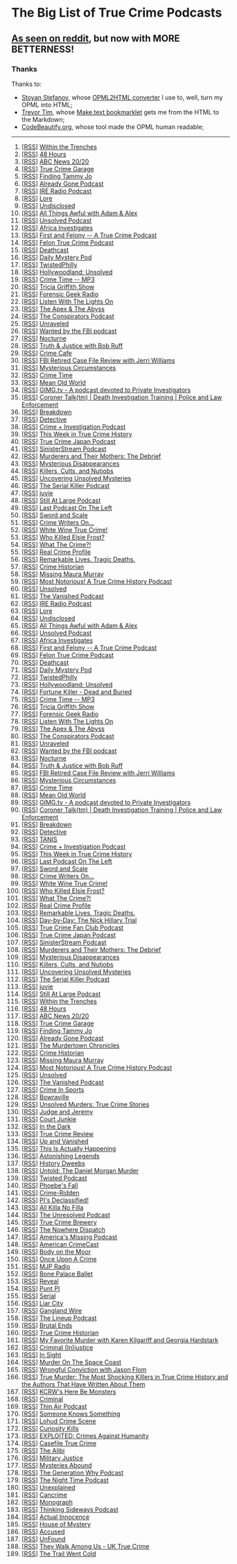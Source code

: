 # The Big List of True Crime Podcasts

## [As seen on reddit](https://www.reddit.com/r/podcasts/comments/53v2hp/the_big_list_of_true_crime_podcasts/), but now with MORE BETTERNESS!

### Thanks

Thanks to:

- [Stoyan Stefanov](http://www.phpied.com/bio/), whose [OPML2HTML converter](http://www.phpied.com/files/opml2html/opml2html.html) I use to, well,
turn my OPML into HTML;
- [Trevor Tim](http://trevorjim.com/), whose [Make.text 
bookmarklet](http://trevorjim.com/projects/make.text/) gets me from the HTML to the Markdown;
- [CodeBeautify.org](http://codebeautify.org/opmlviewer), whose tool made the OPML human readable;

---

1.  \[[RSS][1]\] [Within the Trenches][2]
1.  \[[RSS][3]\] [48 Hours][4]
1.  \[[RSS][5]\] [ABC News 20/20][6]
1.  \[[RSS][7]\] [True Crime Garage][8]
1.  \[[RSS][9]\] [Finding Tammy Jo][10]
1.  \[[RSS][11]\] [Already Gone Podcast][12]
1.  \[[RSS][13]\] [IRE Radio Podcast][14]
1.  \[[RSS][15]\] [Lore][16]
1.  \[[RSS][17]\] [Undisclosed][18]
1.  \[[RSS][19]\] [All Things Awful with Adam & Alex][20]
1.  \[[RSS][21]\] [Unsolved Podcast][22]
1.  \[[RSS][23]\] [Africa Investigates][24]
1.  \[[RSS][25]\] [First and Felony -- A True Crime Podcast][26]
1.  \[[RSS][27]\] [Felon True Crime Podcast][28]
1.  \[[RSS][29]\] [Deathcast][30]
1.  \[[RSS][31]\] [Daily Mystery Pod][32]
1.  \[[RSS][33]\] [TwistedPhilly][34]
1.  \[[RSS][35]\] [Hollywoodland: Unsolved][36]
1.  \[[RSS][37]\] [Crime Time -- MP3][38]
1.  \[[RSS][39]\] [Tricia Griffith Show][40]
1.  \[[RSS][41]\] [Forensic Geek Radio][42]
1.  \[[RSS][43]\] [Listen With The Lights On][44]
1.  \[[RSS][45]\] [The Apex & The Abyss][46]
1.  \[[RSS][47]\] [The Conspirators Podcast][48]
1.  \[[RSS][49]\] [Unraveled][50]
1.  \[[RSS][51]\] [Wanted by the FBI podcast][52]
1.  \[[RSS][53]\] [Nocturne][54]
1.  \[[RSS][55]\] [Truth & Justice with Bob Ruff][56]
1.  \[[RSS][57]\] [Crime Cafe][58]
1.  \[[RSS][59]\] [FBI Retired Case File Review with Jerri Williams][60]
1.  \[[RSS][61]\] [Mysterious Circumstances][62]
1.  \[[RSS][63]\] [Crime Time][64]
1.  \[[RSS][65]\] [Mean Old World][66]
1.  \[[RSS][67]\] [GIMG.tv - A podcast devoted to Private Investigators][68]
1.  \[[RSS][69]\] [Coroner Talk(tm) | Death Investigation Training | Police and Law Enforcement][70]
1.  \[[RSS][71]\] [Breakdown][72]
1.  \[[RSS][73]\] [Detective][74]
1.  \[[RSS][75]\] [Crime + Investigation Podcast][76]
1.  \[[RSS][77]\] [This Week in True Crime History][78]
1.  \[[RSS][79]\] [True Crime Japan Podcast][80]
1.  \[[RSS][81]\] [SinisterStream Podcast][82]
1.  \[[RSS][83]\] [Murderers and Their Mothers: The Debrief][84]
1.  \[[RSS][85]\] [Mysterious Disappearances][86]
1.  \[[RSS][87]\] [Killers, Cults, and Nutjobs][88]
1.  \[[RSS][89]\] [Uncovering Unsolved Mysteries][90]
1.  \[[RSS][91]\] [The Serial Killer Podcast][92]
1.  \[[RSS][93]\] [juvie][94]
1.  \[[RSS][95]\] [Still At Large Podcast][96]
1.  \[[RSS][97]\] [Last Podcast On The Left][98]
1.  \[[RSS][99]\] [Sword and Scale][100]
1.  \[[RSS][101]\] [Crime Writers On...][102]
1.  \[[RSS][103]\] [White Wine True Crime!][104]
1.  \[[RSS][105]\] [Who Killed Elsie Frost?][106]
1.  \[[RSS][107]\] [What The Crime?!][108]
1.  \[[RSS][109]\] [Real Crime Profile][110]
1.  \[[RSS][111]\] [Remarkable Lives. Tragic Deaths.][112]
1.  \[[RSS][113]\] [Crime Historian][114]
1.  \[[RSS][115]\] [Missing Maura Murray][116]
1.  \[[RSS][117]\] [Most Notorious! A True Crime History Podcast][118]
1.  \[[RSS][119]\] [Unsolved][120]
1.  \[[RSS][121]\] [The Vanished Podcast][122]
1.   \[[RSS][1]\] [IRE Radio Podcast][2]
1.   \[[RSS][3]\] [Lore][4]
1.   \[[RSS][5]\] [Undisclosed][6]
1.   \[[RSS][7]\] [All Things Awful with Adam & Alex][8]
1.   \[[RSS][9]\] [Unsolved Podcast][10]
1.   \[[RSS][11]\] [Africa Investigates][12]
1.   \[[RSS][13]\] [First and Felony -- A True Crime Podcast][14]
1.   \[[RSS][15]\] [Felon True Crime Podcast][16]
1.   \[[RSS][17]\] [Deathcast][18]
1.   \[[RSS][19]\] [Daily Mystery Pod][20]
1.   \[[RSS][21]\] [TwistedPhilly][22]
1.   \[[RSS][23]\] [Hollywoodland: Unsolved][24]
1.   \[[RSS][25]\] [Fortune Killer - Dead and Buried][26]
1.   \[[RSS][27]\] [Crime Time -- MP3][28]
1.   \[[RSS][29]\] [Tricia Griffith Show][30]
1.   \[[RSS][31]\] [Forensic Geek Radio][32]
1.   \[[RSS][33]\] [Listen With The Lights On][34]
1.   \[[RSS][35]\] [The Apex & The Abyss][36]
1.   \[[RSS][37]\] [The Conspirators Podcast][38]
1.   \[[RSS][39]\] [Unraveled][40]
1.   \[[RSS][41]\] [Wanted by the FBI podcast][42]
1.   \[[RSS][43]\] [Nocturne][44]
1.   \[[RSS][45]\] [Truth & Justice with Bob Ruff][46]
1.   \[[RSS][47]\] [FBI Retired Case File Review with Jerri Williams][48]
1.   \[[RSS][49]\] [Mysterious Circumstances][50]
1.   \[[RSS][51]\] [Crime Time][52]
1.   \[[RSS][53]\] [Mean Old World][54]
1.   \[[RSS][55]\] [GIMG.tv - A podcast devoted to Private Investigators][56]
1.   \[[RSS][57]\] [Coroner Talk(tm) | Death Investigation Training | Police and Law Enforcement][58]
1.   \[[RSS][59]\] [Breakdown][60]
1.   \[[RSS][61]\] [Detective][62]
1.   \[[RSS][63]\] [TANIS][64]
1.   \[[RSS][65]\] [Crime + Investigation Podcast][66]
1.   \[[RSS][67]\] [This Week in True Crime History][68]
1.   \[[RSS][69]\] [Last Podcast On The Left][70]
1.   \[[RSS][71]\] [Sword and Scale][72]
1.   \[[RSS][73]\] [Crime Writers On...][74]
1.   \[[RSS][75]\] [White Wine True Crime!][76]
1.   \[[RSS][77]\] [Who Killed Elsie Frost?][78]
1.   \[[RSS][79]\] [What The Crime?!][80]
1.   \[[RSS][81]\] [Real Crime Profile][82]
1.   \[[RSS][83]\] [Remarkable Lives. Tragic Deaths.][84]
1.   \[[RSS][85]\] [Day-by-Day: The Nick Hillary Trial][86]
1.   \[[RSS][87]\] [True Crime Fan Club Podcast][88]
1.   \[[RSS][89]\] [True Crime Japan Podcast][90]
1.   \[[RSS][91]\] [SinisterStream Podcast][92]
1.   \[[RSS][93]\] [Murderers and Their Mothers: The Debrief][94]
1.   \[[RSS][95]\] [Mysterious Disappearances][96]
1.   \[[RSS][97]\] [Killers, Cults, and Nutjobs][98]
1.   \[[RSS][99]\] [Uncovering Unsolved Mysteries][100]
1.   \[[RSS][101]\] [The Serial Killer Podcast][102]
1.   \[[RSS][103]\] [juvie][104]
1.   \[[RSS][105]\] [Still At Large Podcast][106]
1.   \[[RSS][107]\] [Within the Trenches][108]
1.   \[[RSS][109]\] [48 Hours][110]
1.   \[[RSS][111]\] [ABC News 20/20][112]
1.   \[[RSS][113]\] [True Crime Garage][114]
1.   \[[RSS][115]\] [Finding Tammy Jo][116]
1.   \[[RSS][117]\] [Already Gone Podcast][118]
1.   \[[RSS][119]\] [The Murdertown Chronicles][120]
1.   \[[RSS][121]\] [Crime Historian][122]
1.   \[[RSS][123]\] [Missing Maura Murray][124]
1.   \[[RSS][125]\] [Most Notorious! A True Crime History Podcast][126]
1.   \[[RSS][127]\] [Unsolved][128]
1.   \[[RSS][129]\] [The Vanished Podcast][130]
1.   \[[RSS][131]\] [Crime In Sports][132]
1.   \[[RSS][133]\] [Bowraville][134]
1.   \[[RSS][135]\] [Unsolved Murders: True Crime Stories][84]
1.   \[[RSS][136]\] [Judge and Jeremy][137]
1.   \[[RSS][138]\] [Court Junkie][139]
1.   \[[RSS][140]\] [In the Dark][141]
1.   \[[RSS][142]\] [True Crime Review][143]
1.   \[[RSS][144]\] [Up and Vanished][145]
1.   \[[RSS][146]\] [This Is Actually Happening][147]
1.   \[[RSS][148]\] [Astonishing Legends][149]
1.   \[[RSS][150]\] [History Dweebs][151]
1.   \[[RSS][152]\] [Untold: The Daniel Morgan Murder][153]
1.   \[[RSS][154]\] [Twisted Podcast][155]
1.   \[[RSS][156]\] [Phoebe's Fall][157]
1.   \[[RSS][158]\] [Crime-Ridden][159]
1.   \[[RSS][160]\] [PI's Declassified!][161]
1.   \[[RSS][162]\] [All Killa No Filla][163]
1.   \[[RSS][164]\] [The Unresolved Podcast][165]
1.   \[[RSS][166]\] [True Crime Brewery][167]
1.   \[[RSS][168]\] [The Nowhere Dispatch][169]
1.   \[[RSS][170]\] [America's Missing Podcast][171]
1.   \[[RSS][172]\] [American CrimeCast][173]
1.   \[[RSS][174]\] [Body on the Moor][175]
1.   \[[RSS][176]\] [Once Upon A Crime][177]
1.   \[[RSS][178]\] [MJP Radio][179]
1.   \[[RSS][180]\] [Bone Palace Ballet][181]
1.   \[[RSS][182]\] [Reveal][183]
1.   \[[RSS][184]\] [Punt PI][185]
1.   \[[RSS][186]\] [Serial][187]
1.   \[[RSS][188]\] [Liar City][189]
1.   \[[RSS][190]\] [Gangland Wire][191]
1.   \[[RSS][192]\] [The Lineup Podcast][193]
1.   \[[RSS][194]\] [Brutal Ends][195]
1.   \[[RSS][196]\] [True Crime Historian][197]
1.   \[[RSS][198]\] [My Favorite Murder with Karen Kilgariff and Georgia Hardstark][199]
1.   \[[RSS][200]\] [Criminal (In)justice][201]
1.   \[[RSS][202]\] [In Sight][203]
1.   \[[RSS][204]\] [Murder On The Space Coast][205]
1.   \[[RSS][206]\] [Wrongful Conviction with Jason Flom][207]
1.   \[[RSS][208]\] [True Murder: The Most Shocking Killers in True Crime History and the Authors That Have Written About Them][209]
1.   \[[RSS][210]\] [KCRW's Here Be Monsters][211]
1.   \[[RSS][212]\] [Criminal][213]
1.   \[[RSS][214]\] [Thin Air Podcast][215]
1.   \[[RSS][216]\] [Someone Knows Something][217]
1.   \[[RSS][218]\] [Lohud Crime Scene][219]
1.   \[[RSS][220]\] [Curiosity Kills][221]
1.   \[[RSS][222]\] [EXPLOITED: Crimes Against Humanity][223]
1.   \[[RSS][224]\] [Casefile True Crime][225]
1.   \[[RSS][226]\] [The Alibi][227]
1.   \[[RSS][228]\] [Military Justice][229]
1.   \[[RSS][230]\] [Mysteries Abound][231]
1.   \[[RSS][232]\] [The Generation Why Podcast][233]
1.   \[[RSS][234]\] [The Night Time Podcast][235]
1.   \[[RSS][236]\] [Unexplained][237]
1.   \[[RSS][238]\] [Cancrime][239]
1.   \[[RSS][240]\] [Monograph][241]
1.   \[[RSS][242]\] [Thinking Sideways Podcast][243]
1.   \[[RSS][244]\] [Actual Innocence][245]
1.   \[[RSS][246]\] [House of Mystery][247]
1.   \[[RSS][248]\] [Accused][249]
1.   \[[RSS][250]\] [UnFound][251]
1.   \[[RSS][252]\] [They Walk Among Us - UK True Crime][253]
1.   \[[RSS][254]\] [The Trail Went Cold][255]
    
[1]: http://www.thejabberlog.com/category/within-the-trenches/feed/
[2]: http://www.thejabberlog.com/category/within-the-trenches/
[3]: https://api.radio.com/v2/podcast/rss/1222?format=MP3_128K
[4]: http://radio.com/audio
[5]: http://abcnews.go.com/xmldata/xmlpodcast?id=30146791
[6]: http://www.abcnewspodcasts.com/
[7]: http://truecrimegarage.podbean.com/feed/
[8]: http://truecrimegarage.podbean.com/
[9]: http://feeds.soundcloud.com/users/soundcloud:users:217526025/sounds.rss
[10]: http://www.findingtammyjo.com/
[11]: http://alreadygonepodcast.libsyn.com/rss
[12]: https://audioboom.com/channel/already-gone-podcast
[13]: http://feeds.feedburner.com/ire-nicar
[14]: http://www.ire.org/
[15]: http://lorepodcast.libsyn.com/rss
[16]: http://www.lorepodcast.com/
[17]: https://audioboom.com/channels/3709182.rss
[18]: https://audioboom.com/channel/undisclosed
[19]: http://allthingsawful.libsyn.com/rss
[20]: http://allthingsawful.libsyn.com/podcast
[21]: http://unsolvedpodcast.libsyn.com/rss
[22]: http://www.unsolvedpodcast.com/
[23]: http://iono.fm/rss/chan/2553
[24]: http://iono.fm/channel/2553
[25]: http://feeds.feedburner.com/ffpod/seGU
[26]: https://ffpod.net/
[27]: https://audioboom.com/channels/4835137.rss
[28]: https://audioboom.com/channel/felontruecrime
[29]: http://feeds.feedburner.com/deathcastpodcast
[30]: https://audioboom.com/channel/deathcast
[31]: http://UnresolvedMysteries.podbean.com/feed/
[32]: http://dailymysteriespod.podbean.com/
[33]: http://twistedphilly.com/feed/podcast/
[34]: http://twistedphilly.com/
[35]: http://feeds.soundcloud.com/users/soundcloud:users:255148939/sounds.rss
[36]: http://hollywoodlandpod.weebly.com/
[37]: http://thelip.tv/feed/httpthelip-tvcrime-timeaudio2/
[38]: http://thelip.tv/show/crime-time/
[39]: http://www.spreaker.com/user/7039907/episodes/feed
[40]: http://www.spreaker.com/user/triciag
[41]: http://forensicgeekradio.libsyn.com/rss
[42]: http://www.forensicgeek.science/
[43]: http://feeds.podtrac.com/n9rCoi_mvT2f
[44]: http://wamcpodcasts.org/
[45]: https://audioboom.com/channels/4746893.rss
[46]: https://audioboom.com/channel/apexandabyss
[47]: http://www.theconspiratorspodcast.com/feed/podcast/
[48]: http://www.theconspiratorspodcast.com/
[49]: http://www.unraveledpod.com/feed/podcast/
[50]: http://www.unraveledpod.com/
[51]: https://www.fbi.gov/news/podcasts/wanted/archive/itunes.xml
[52]: https://www.fbi.gov/feeds/wanted-by-the-fbi-podcast
[53]: http://www.nocturnepodcast.org/feed/podcast/
[54]: http://www.nocturnepodcast.org/
[55]: https://audioboom.com/channels/4384694.rss
[56]: https://audioboom.com/channel/the-serial-dynasty
[57]: http://feeds.soundcloud.com/users/soundcloud:users:167846447/sounds.rss
[58]: http://www.debbimack.com/
[59]: http://jerriwilliams.com/feed/podcast/
[60]: http://jerriwilliams.com/
[61]: http://www.buzzsprout.com/60143.rss
[62]: http://mysteriouscircumstances.buzzsprout.com/
[63]: http://www.blogtalkradio.com/crimetimeradio/podcast
[64]: http://www.blogtalkradio.com/crimetimeradio
[65]: http://www.meanoldworld.com/meanoldworldeps?format=RSS
[66]: http://www.meanoldworld.com/meanoldworldeps/
[67]: http://feeds.feedburner.com/Gimgnetwork
[68]: http://gimg.tv/
[69]: http://coronertalk.com/feed/podcast
[70]: http://coronertalk.com/
[71]: http://feeds.feedburner.com/BreakdownPodcast
[72]: http://ajcbreakdown.com/
[73]: http://netstorage.discovery.com/id/podcasts/2015/DetectivePodcast.xml
[74]: http://www.investigationdiscovery.com/
[75]: http://crimeandinvestigation.podbean.com/feed/
[76]: http://crimeandinvestigation.podbean.com/
[77]: http://thisweekintruecrime.libsyn.com/rss
[78]: http://www.facebook.com/groups/thisweekintruecrime
[79]: http://feeds.soundcloud.com/users/soundcloud:users:221945739/sounds.rss
[80]: http://www.southerndojo.com/truecrimejapan
[81]: http://feeds.soundcloud.com/users/soundcloud:users:225547925/sounds.rss
[82]: http://www.sinisterstream.com/
[83]: http://rss.acast.com/murderersandtheirmothers
[84]: http://www.cbsreality.co.uk/
[85]: http://feeds.feedburner.com/MysteriousDisappearances
[86]: http://lancasterpodcaststudio.com/
[87]: http://www.podcastgarden.com/podcast/podcast-rss.php?id=9371
[88]: http://www.podcastgarden.com/podcast/killers
[89]: http://feeds.soundcloud.com/users/soundcloud:users:233937588/sounds.rss
[90]: http://soundcloud.com/josh-cannon-361965896
[91]: http://theserialkillerpodcast.libsyn.com/rss
[92]: http://theserialkillerpodcast.libsyn.com/podcast
[93]: http://juviepodcast.com/feed/podcast/
[94]: http://juviepodcast.com/
[95]: http://feeds.soundcloud.com/users/soundcloud:users:220858927/sounds.rss
[96]: http://soundcloud.com/still-at-large-podcast
[97]: http://feeds.feedburner.com/TheLastPodcastOnTheLeft
[98]: http://soundcloud.com/lastpodcastontheleft
[99]: http://feeds.podtrac.com/BsmnaLUsrvIG
[100]: https://art19.com/shows/sword-and-scale
[101]: http://feeds.feedburner.com/crimewritersonserial
[102]: https://art19.com/shows/crime-writers-on
[103]: http://whitewinetruecrime.com/feed/podcast/
[104]: http://whitewinetruecrime.com/
[105]: http://www.bbc.co.uk/programmes/p02vn2mt/episodes/downloads.rss
[106]: http://www.bbc.co.uk/programmes/p02vn2mt
[107]: http://feeds.feedburner.com/WhatTheCrime
[108]: http://www.crimefeed.com/
[109]: http://rss.art19.com/real-crime-profile
[110]: https://art19.com/shows/real-crime-profile
[111]: http://feeds.soundcloud.com/users/soundcloud:users:242596778/sounds.rss
[112]: http://www.parcast.com/
[113]: http://feeds.soundcloud.com/users/soundcloud:users:252018984/sounds.rss
[114]: http://crimehistorian.com/
[115]: http://missingmauramurray.podomatic.com/rss2.xml
[116]: http://missingmauramurray.podomatic.com/
[117]: https://audioboom.com/channels/4749136.rss
[118]: https://audioboom.com/channel/most-notorious
[119]: https://audioboom.com/channels/4655198.rss
[120]: https://audioboom.com/channel/unsolved
[121]: http://thevanishedpodcast.libsyn.com/rss
[122]: http://thevanishedpodcast.com/
[123]: https://audioboom.com/channels/4662186.rss
[124]: https://audioboom.com/channel/crime-in-sports
[125]: http://feeds.soundcloud.com/users/soundcloud:users:180328128/sounds.rss
[126]: http://www.theaustralian.com.au/bowraville
[127]: http://feeds.soundcloud.com/users/soundcloud:users:224506341/sounds.rss
[128]: http://judgeandjeremy.libsyn.com/rss
[129]: http://www.judgeandjeremy.com/
[130]: http://courtjunkie.libsyn.com/rss
[131]: http://courtjunkie.com/
[132]: http://feeds.publicradio.org/public_feeds/in-the-dark/itunes/rss
[133]: http://www.apmreports.org/in-the-dark
[134]: http://truecrimereview.net/feed/podcast
[135]: http://truecrimereview.net/
[136]: https://audioboom.com/channels/4811953.rss
[137]: https://audioboom.com/channel/up-and-vanished
[138]: http://feeds.misfitrad.io/happening
[139]: http://misfitrad.io/happening
[140]: https://audioboom.com/channels/4322549.rss
[141]: https://audioboom.com/channel/astonishing-legends
[142]: http://timtscott.libsyn.com/rss
[143]: http://timtscott.libsyn.com/podcast
[144]: http://trailwentcold.the-back-row.com/feed/podcast/
[145]: http://trailwentcold.the-back-row.com/
[146]: http://rss.acast.com/untoldmurder
[147]: http://www.untoldmurder.com/
[148]: http://twistedpodcast.libsyn.com/rss
[149]: http://twistedpodcast.com/
[150]: https://www.whooshkaa.com/rss/podcast/id/1250
[151]: http://www.theage.com.au/interactive/2016/phoebesfall/
[152]: http://www.crime-ridden.com/feed/podcast/crime-ridden
[153]: http://www.crime-ridden.com/
[154]: https://www.voiceamerica.com/rss/itunes/1748
[155]: https://www.voiceamerica.com/show/1748/pis-declassified
[156]: http://allkillanofilla.podomatic.com/rss2.xml
[157]: http://allkillanofilla.podomatic.com/
[158]: http://feeds.soundcloud.com/users/soundcloud:users:179182212/sounds.rss
[159]: http://theunresolvedpodcast.com/
[160]: http://tiegrabber.com/index.php/feed/podcast/
[161]: http://www.tiegrabber.com/truecrimebrewery/
[162]: http://feeds.soundcloud.com/users/soundcloud:users:215204471/sounds.rss
[163]: http://nowhere-dispatch.com/
[164]: http://americasmissingpodcast.libsyn.com/rss
[165]: http://americasmissingpodcast.libsyn.com/podcast
[166]: https://audioboom.com/channels/4832195.rss
[167]: https://audioboom.com/channel/american-crimecast
[168]: http://www.bbc.co.uk/programmes/p03wy14r/episodes/downloads.rss
[169]: http://www.bbc.co.uk/programmes/p03wy14r
[170]: http://onceuponacrime.libsyn.com/rss
[171]: http://onceuponacrime.libsyn.com/podcast
[172]: http://feeds.soundcloud.com/users/soundcloud:users:110781649/sounds.rss
[173]: http://www.medilljusticeproject.org/
[174]: http://bonepalaceballet.podbean.com/feed/
[175]: http://bonepalaceballet.podbean.com/
[176]: http://feeds.revealradio.org/revealpodcast
[177]: http://www.revealnews.org/
[178]: http://www.bbc.co.uk/programmes/b00krfns/episodes/downloads.rss
[179]: http://www.bbc.co.uk/programmes/b00krfns
[180]: http://feeds.serialpodcast.org/serialpodcast
[181]: https://serialpodcast.org/
[182]: http://liarcity.libsyn.com/rss
[183]: http://www.liarcity.com/
[1]: http://feeds.feedburner.com/ire-nicar
[2]: http://www.ire.org/
[3]: http://lorepodcast.libsyn.com/rss
[4]: http://www.lorepodcast.com/
[5]: https://audioboom.com/channels/3709182.rss
[6]: https://audioboom.com/channel/undisclosed
[7]: http://allthingsawful.libsyn.com/rss
[8]: http://allthingsawful.libsyn.com/podcast
[9]: http://unsolvedpodcast.libsyn.com/rss
[10]: http://www.unsolvedpodcast.com/
[11]: http://iono.fm/rss/chan/2553
[12]: http://iono.fm/channel/2553
[13]: http://feeds.feedburner.com/ffpod/seGU
[14]: https://ffpod.net/
[15]: https://audioboom.com/channels/4835137.rss
[16]: https://audioboom.com/channel/felontruecrime
[17]: http://feeds.feedburner.com/deathcastpodcast
[18]: https://audioboom.com/channel/deathcast
[19]: http://UnresolvedMysteries.podbean.com/feed/
[20]: http://dailymysteriespod.podbean.com/
[21]: http://twistedphilly.com/feed/podcast/
[22]: http://twistedphilly.com/
[23]: http://feeds.soundcloud.com/users/soundcloud:users:255148939/sounds.rss
[24]: http://www.hollywoodlandpod.com/
[25]: http://www.deadandburiedpodcast.com/fortune-killer?format=rss
[26]: http://www.deadandburiedpodcast.com/fortune-killer/
[27]: http://thelip.tv/feed/httpthelip-tvcrime-timeaudio2/
[28]: http://thelip.tv/show/crime-time/
[29]: http://www.spreaker.com/user/7039907/episodes/feed
[30]: http://www.spreaker.com/user/triciag
[31]: http://forensicgeekradio.libsyn.com/rss
[32]: http://www.forensicgeek.science/
[33]: http://feeds.podtrac.com/n9rCoi_mvT2f
[34]: http://wamcpodcasts.org/
[35]: https://audioboom.com/channels/4746893.rss
[36]: https://audioboom.com/channel/apexandabyss
[37]: http://www.theconspiratorspodcast.com/feed/podcast/
[38]: http://www.theconspiratorspodcast.com/
[39]: http://www.unraveledpod.com/feed/podcast/
[40]: http://www.unraveledpod.com/
[41]: https://www.fbi.gov/news/podcasts/wanted/archive/itunes.xml
[42]: https://www.fbi.gov/feeds/wanted-by-the-fbi-podcast
[43]: http://www.nocturnepodcast.org/feed/podcast/
[44]: http://www.nocturnepodcast.org/
[45]: https://audioboom.com/channels/4384694.rss
[46]: https://audioboom.com/channel/the-serial-dynasty
[47]: http://jerriwilliams.com/feed/podcast/
[48]: http://jerriwilliams.com/
[49]: http://www.buzzsprout.com/60143.rss
[50]: http://mysteriouscircumstances.buzzsprout.com/
[51]: http://www.blogtalkradio.com/crimetimeradio/podcast
[52]: http://www.blogtalkradio.com/crimetimeradio
[53]: http://www.meanoldworld.com/meanoldworldeps?format=RSS
[54]: http://www.meanoldworld.com/meanoldworldeps/
[55]: http://feeds.feedburner.com/Gimgnetwork
[56]: http://gimg.tv/
[57]: http://coronertalk.com/feed/podcast
[58]: http://coronertalk.com/
[59]: http://feeds.feedburner.com/BreakdownPodcast
[60]: http://ajcbreakdown.com/
[61]: http://netstorage.discovery.com/id/podcasts/2015/DetectivePodcast.xml
[62]: http://www.investigationdiscovery.com/
[63]: http://tanis.libsyn.com/rss
[64]: http://tanispodcast.com/
[65]: http://crimeandinvestigation.podbean.com/feed/
[66]: http://crimeandinvestigation.podbean.com/
[67]: http://thisweekintruecrime.libsyn.com/rss
[68]: http://www.facebook.com/groups/thisweekintruecrime
[69]: http://feeds.feedburner.com/TheLastPodcastOnTheLeft
[70]: http://soundcloud.com/lastpodcastontheleft
[71]: http://feeds.podtrac.com/BsmnaLUsrvIG
[72]: https://art19.com/shows/sword-and-scale
[73]: http://feeds.feedburner.com/crimewritersonserial
[74]: https://art19.com/shows/crime-writers-on
[75]: http://whitewinetruecrime.com/feed/podcast/
[76]: http://whitewinetruecrime.com/
[77]: http://www.bbc.co.uk/programmes/p02vn2mt/episodes/downloads.rss
[78]: http://www.bbc.co.uk/programmes/p02vn2mt
[79]: http://feeds.feedburner.com/WhatTheCrime
[80]: http://www.crimefeed.com/
[81]: http://rss.art19.com/real-crime-profile
[82]: https://art19.com/shows/real-crime-profile
[83]: http://feeds.soundcloud.com/users/soundcloud:users:242596778/sounds.rss
[84]: http://www.parcast.com/
[85]: http://www.northcountrypublicradio.org/hillarytrialRSSPodcast.php
[86]: http://www.northcountrypublicradio.org/
[87]: http://feeds.soundcloud.com/users/soundcloud:users:262097706/sounds.rss
[88]: http://soundcloud.com/user-844868710
[89]: http://feeds.soundcloud.com/users/soundcloud:users:221945739/sounds.rss
[90]: http://www.southerndojo.com/truecrimejapan
[91]: http://feeds.soundcloud.com/users/soundcloud:users:225547925/sounds.rss
[92]: http://www.sinisterstream.com/
[93]: http://rss.acast.com/murderersandtheirmothers
[94]: http://www.cbsreality.co.uk/
[95]: http://feeds.feedburner.com/MysteriousDisappearances
[96]: http://lancasterpodcaststudio.com/
[97]: http://www.podcastgarden.com/podcast/podcast-rss.php?id=9371
[98]: http://www.podcastgarden.com/podcast/killers
[99]: http://feeds.soundcloud.com/users/soundcloud:users:233937588/sounds.rss
[100]: http://soundcloud.com/josh-cannon-361965896
[101]: http://theserialkillerpodcast.libsyn.com/rss
[102]: http://theserialkillerpodcast.libsyn.com/podcast
[103]: http://juviepodcast.com/feed/podcast/
[104]: http://juviepodcast.com/
[105]: http://feeds.soundcloud.com/users/soundcloud:users:220858927/sounds.rss
[106]: http://soundcloud.com/still-at-large-podcast
[107]: http://www.thejabberlog.com/category/within-the-trenches/feed/
[108]: http://www.thejabberlog.com/category/within-the-trenches/
[109]: https://api.radio.com/v2/podcast/rss/1222?format=MP3_128K
[110]: http://radio.com/audio
[111]: http://abcnews.go.com/xmldata/xmlpodcast?id=30146791
[112]: http://www.abcnewspodcasts.com/
[113]: http://truecrimegarage.podbean.com/feed/
[114]: http://truecrimegarage.podbean.com/
[115]: http://feeds.soundcloud.com/users/soundcloud:users:217526025/sounds.rss
[116]: http://www.findingtammyjo.com/
[117]: http://alreadygonepodcast.libsyn.com/rss
[118]: https://audioboom.com/channel/already-gone-podcast
[119]: http://feeds.feedburner.com/murdertown
[120]: http://remaking.murdertown.us/
[121]: http://feeds.soundcloud.com/users/soundcloud:users:252018984/sounds.rss
[122]: http://crimehistorian.com/
[123]: https://audioboom.com/channels/4842113.rss
[124]: https://audioboom.com/channel/missing-maura-murray
[125]: https://audioboom.com/channels/4749136.rss
[126]: https://audioboom.com/channel/most-notorious
[127]: https://audioboom.com/channels/4655198.rss
[128]: https://audioboom.com/channel/unsolved
[129]: http://thevanishedpodcast.libsyn.com/rss
[130]: http://thevanishedpodcast.com/
[131]: https://audioboom.com/channels/4662186.rss
[132]: https://audioboom.com/channel/crime-in-sports
[133]: https://www.whooshkaa.com/rss/podcast/id/1117
[134]: https://www.whooshkaa.com/shows/bowraville
[135]: http://feeds.soundcloud.com/users/soundcloud:users:224506341/sounds.rss
[136]: http://judgeandjeremy.libsyn.com/rss
[137]: http://www.judgeandjeremy.com/
[138]: http://courtjunkie.libsyn.com/rss
[139]: http://courtjunkie.com/
[140]: http://feeds.publicradio.org/public_feeds/in-the-dark/itunes/rss
[141]: http://www.apmreports.org/in-the-dark
[142]: http://truecrimereview.net/feed/podcast
[143]: http://truecrimereview.net/
[144]: https://audioboom.com/channels/4811953.rss
[145]: https://audioboom.com/channel/up-and-vanished
[146]: http://feeds.misfitrad.io/happening
[147]: http://misfitrad.io/happening
[148]: https://audioboom.com/channels/4322549.rss
[149]: https://audioboom.com/channel/astonishing-legends
[150]: http://timtscott.libsyn.com/rss
[151]: http://timtscott.libsyn.com/podcast
[152]: http://rss.acast.com/untoldmurder
[153]: http://www.untoldmurder.com/
[154]: http://twistedpodcast.libsyn.com/rss
[155]: http://twistedpodcast.com/
[156]: https://www.whooshkaa.com/rss/podcast/id/1250
[157]: http://www.theage.com.au/interactive/2016/phoebesfall/
[158]: http://www.crime-ridden.com/feed/podcast/crime-ridden
[159]: http://www.crime-ridden.com/
[160]: https://www.voiceamerica.com/rss/itunes/1748
[161]: https://www.voiceamerica.com/show/1748/pis-declassified
[162]: http://allkillanofilla.podomatic.com/rss2.xml
[163]: http://allkillanofilla.podomatic.com/
[164]: http://feeds.soundcloud.com/users/soundcloud:users:179182212/sounds.rss
[165]: http://theunresolvedpodcast.com/
[166]: http://tiegrabber.com/index.php/feed/podcast/
[167]: http://www.tiegrabber.com/truecrimebrewery/
[168]: http://feeds.soundcloud.com/users/soundcloud:users:215204471/sounds.rss
[169]: http://nowhere-dispatch.com/
[170]: http://americasmissingpodcast.libsyn.com/rss
[171]: http://americasmissingpodcast.libsyn.com/podcast
[172]: https://audioboom.com/channels/4832195.rss
[173]: https://audioboom.com/channel/american-crimecast
[174]: http://www.bbc.co.uk/programmes/p03wy14r/episodes/downloads.rss
[175]: http://www.bbc.co.uk/programmes/p03wy14r
[176]: http://onceuponacrime.libsyn.com/rss
[177]: http://onceuponacrime.libsyn.com/podcast
[178]: http://feeds.soundcloud.com/users/soundcloud:users:110781649/sounds.rss
[179]: http://www.medilljusticeproject.org/
[180]: http://bonepalaceballet.podbean.com/feed/
[181]: http://bonepalaceballet.podbean.com/
[182]: http://feeds.revealradio.org/revealpodcast
[183]: http://www.revealnews.org/
[184]: http://www.bbc.co.uk/programmes/b00krfns/episodes/downloads.rss
[185]: http://www.bbc.co.uk/programmes/b00krfns
[186]: http://feeds.serialpodcast.org/serialpodcast
[187]: https://serialpodcast.org/
[188]: http://liarcity.libsyn.com/rss
[189]: http://www.liarcity.com/
[190]: http://ganglandwire.com/feed/podcast/
[191]: http://ganglandwire.com/
[192]: http://www.the-line-up.com/feed/podcast/
[193]: http://www.the-line-up.com/
[194]: http://feeds.soundcloud.com/users/soundcloud:users:190761422/sounds.rss
[195]: http://www.brutalends.com/
[196]: https://audioboom.com/channels/4639802.rss
[197]: https://audioboom.com/channel/true-crime-historian
[198]: http://rss.art19.com/my-favorite-murder-with-karen-kilgariff-and-georgia-hardstark
[199]: http://www.feralaudio.com/show/my-favorite-murder/
[200]: http://criminalinjustice.libsyn.com/rss
[201]: http://criminalinjusticepodcast.com/
[202]: http://insightpod.libsyn.com/rss
[203]: https://audioboom.com/channel/in-sight
[204]: http://feeds.soundcloud.com/users/soundcloud:users:241577479/sounds.rss
[205]: http://soundcloud.com/user-147270269
[206]: http://feeds.castfire.com/itunes:2qkaz/ALL/revolver-podcasts/wrongful-conviction-with-jason-flom/s:it_PlfSq/
[207]: http://www.revolverpodcasts.com/wrongful-conviction-with-jason-flom
[208]: http://www.blogtalkradio.com/dan-zupansky1/podcast
[209]: http://www.blogtalkradio.com/dan-zupansky1
[210]: http://feeds.feedburner.com/herebemonsterspodcast/
[211]: http://www.kcrw.com/news-culture/shows/here-be-monsters
[212]: http://feeds.feedburner.com/CriminalShow
[213]: http://thisiscriminal.com/
[214]: http://feeds.soundcloud.com/users/soundcloud:users:195872493/sounds.rss
[215]: http://www.thinairpodcast.com/
[216]: http://www.cbc.ca/podcasting/includes/sks.xml
[217]: http://www.cbc.ca/podcasting
[218]: http://feeds.soundcloud.com/users/soundcloud:users:210839865/sounds.rss
[219]: http://soundcloud.com/lohud-crime-scene
[220]: http://curiositykillspodcast.com/category/true-crime/feed/
[221]: https://curiositykillspodcast.com/
[222]: http://www.voiceamerica.com/rss/itunes/2560
[223]: https://www.voiceamerica.com/show/2560/exploited-crimes-against-humanity
[224]: http://casefile.libsyn.com/rss
[225]: http://www.casefilepodcast.com/
[226]: https://www.whooshkaa.com/rss/podcast/id/1185
[227]: https://www.whooshkaa.com/shows/the-alibi
[228]: https://audioboom.com/channels/4826442.rss
[229]: https://audioboom.com/channel/military-justice
[230]: http://recordings.talkshoe.com/rss21864.xml
[231]: http://www.talkshoe.com/talkshoe/web/tscmd/tc/21864
[232]: http://thegenerationwhypodcast.com/feed/category/podcast
[233]: http://thegenerationwhypodcast.com/
[234]: https://audioboom.com/channels/4748686.rss
[235]: https://audioboom.com/channel/the-night-time-podcast
[236]: http://rss.acast.com/unexplained
[237]: http://www.unexplainedpodcast.com/
[238]: http://www.cancrime.com/feed/podcast/
[239]: http://www.cancrime.com/
[240]: http://feeds.soundcloud.com/users/soundcloud:users:186639626/sounds.rss
[241]: http://taaron.xyz/
[242]: http://thinkingsidewayspodcast.libsyn.com/rss
[243]: http://thinkingsidewayspodcast.com/
[244]: https://audioboom.com/channels/4728027.rss
[245]: https://audioboom.com/channel/actualinnocence
[246]: http://houseofmysteryradio.podomatic.com/rss2.xml
[247]: http://houseofmysteryradio.podomatic.com/
[248]: http://feeds.soundcloud.com/users/soundcloud:users:234220545/sounds.rss
[249]: http://cincinnati.com/
[250]: http://unfoundpodcast.podomatic.com/rss2.xml
[251]: http://unfoundpodcast.podomatic.com/
[252]: http://theywalkamongus.libsyn.com/rss
[253]: http://theywalkamonguspodcast.com/
[254]: http://trailwentcold.the-back-row.com/feed/podcast/
[255]: http://trailwentcold.the-back-row.com/
